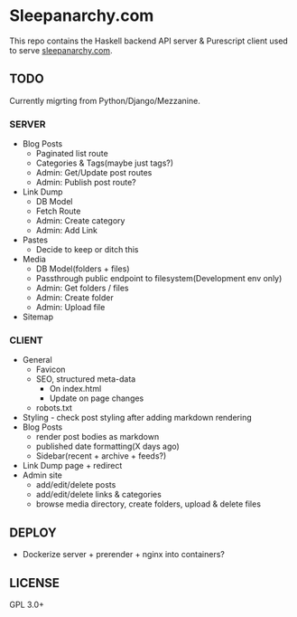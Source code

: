 # Sleepanarchy.com

This repo contains the Haskell backend API server & Purescript client used to
serve [sleepanarchy.com](https://sleepanarchy.com).

## TODO

Currently migrting from Python/Django/Mezzanine.

### SERVER

* Blog Posts
    * Paginated list route
    * Categories & Tags(maybe just tags?)
    * Admin: Get/Update post routes
    * Admin: Publish post route?
* Link Dump
    * DB Model
    * Fetch Route
    * Admin: Create category
    * Admin: Add Link
* Pastes
    * Decide to keep or ditch this
* Media
    * DB Model(folders + files)
    * Passthrough public endpoint to filesystem(Development env only)
    * Admin: Get folders / files
    * Admin: Create folder
    * Admin: Upload file
* Sitemap


### CLIENT

* General
    * Favicon
    * SEO, structured meta-data
        * On index.html
        * Update on page changes
    * robots.txt
* Styling - check post styling after adding markdown rendering
* Blog Posts
    * render post bodies as markdown
    * published date formatting(X days ago)
    * Sidebar(recent + archive + feeds?)
* Link Dump page + redirect
* Admin site
    * add/edit/delete posts
    * add/edit/delete links & categories
    * browse media directory, create folders, upload & delete files


## DEPLOY

* Dockerize server + prerender + nginx into containers?


## LICENSE

GPL 3.0+
